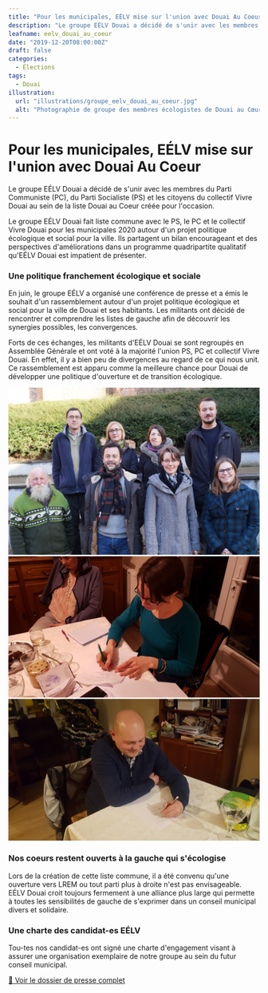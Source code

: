 ```yaml
---
title: "Pour les municipales, EÉLV mise sur l'union avec Douai Au Coeur"
description: "Le groupe EÉLV Douai a décidé de s'unir avec les membres du Parti Communiste (PC), du Parti Socialiste (PS) et les citoyens du collectif Vivre Douai au sein de la liste Douai au Coeur créée pour l'occasion."
leafname: eelv_douai_au_coeur
date: "2019-12-20T08:00:00Z"
draft: false
categories:
  - Élections
tags:
  - Douai
illustration:
  url: "illustrations/groupe_eelv_douai_au_coeur.jpg"
  alt: "Photographie de groupe des membres écologistes de Douai au Cœur"
---
```


# Pour les municipales, EÉLV mise sur l'union avec Douai Au Coeur

Le groupe EÉLV Douai a décidé de s'unir avec les membres du Parti Communiste (PC), du Parti Socialiste (PS) et les citoyens du collectif Vivre Douai au sein de la liste Douai au Coeur créée pour l'occasion.

Le groupe EÉLV Douai fait liste commune avec le PS, le PC et le collectif Vivre Douai pour les municipales 2020 autour d'un projet politique écologique et social pour la ville. Ils partagent un bilan encourageant et des perspectives d'améliorations dans un programme quadripartite qualitatif qu'EÉLV Douai est impatient de présenter.

### Une politique franchement écologique et sociale

En juin, le groupe EÉLV a organisé une conférence de presse et a émis le souhait d'un rassemblement autour d'un projet politique écologique et social pour la ville de Douai et ses habitants. Les militants ont décidé de rencontrer et comprendre les listes de gauche afin de découvrir les synergies possibles, les convergences.

Forts de ces échanges, les militants d'EÉLV Douai se sont regroupés en Assemblée Générale et ont voté à la majorité l'union PS, PC et collectif Vivre Douai. En effet, il y a bien peu de divergences au regard de ce qui nous unit. Ce rassemblement est apparu comme la meilleure chance pour Douai de développer une politique d'ouverture et de transition écologique.

![Photographie de groupe des membres écologistes de Douai au Cœur](illustrations/groupe_eelv_douai_au_coeur.jpg)
![Photographie de Stéphanie Stiernon signant la charte](illustrations/signature_stephanie_stiernon.jpg)
![Photographie de Jean-Christophe Leclercq signant la charte](illustrations/signature_jean_christophe_leclercq.jpg)

### Nos coeurs restent ouverts à la gauche qui s'écologise

Lors de la création de cette liste commune, il a été convenu qu'une ouverture vers LREM ou tout parti plus à droite n'est pas envisageable. EÉLV Douai croit toujours fermement à une alliance plus large qui permette à toutes les sensibilités de gauche de s'exprimer dans un conseil municipal divers et solidaire.

### Une charte des candidat-es EÉLV

Tou-tes nos candidat-es ont signé une charte d'engagement visant à assurer une organisation exemplaire de notre groupe au sein du futur conseil municipal.

[📢 Voir le dossier de presse complet](https://drive.google.com/drive/u/1/folders/1ZPaBUUPLG1iJFXEj8FIBhkJAz4-tm5Kt)
